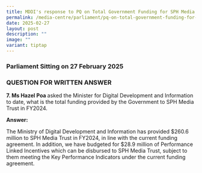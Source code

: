 ```yaml
---
title: MDDI's response to PQ on Total Government Funding for SPH Media Trust in FY2024
permalink: /media-centre/parliament/pq-on-total-government-funding-for-sph-media-trust-in-fy2024/
date: 2025-02-27
layout: post
description: ""
image: ""
variant: tiptap
---
```

<h3>Parliament Sitting on 27 February 2025</h3>
<h3>QUESTION FOR WRITTEN ANSWER</h3>
<p><strong>7. Ms Hazel Poa </strong>asked the Minister for Digital Development
and Information to date, what is the total funding provided by the Government
to SPH Media Trust in FY2024.</p>
<p><strong>Answer:</strong>
</p>
<p>The Ministry of Digital Development and Information has provided $260.6
million to SPH Media Trust in FY2024, in line with the current funding
agreement. In addition, we have budgeted for $28.9 million of Performance
Linked Incentives which can be disbursed to SPH Media Trust, subject to
them meeting the Key Performance Indicators under the current funding agreement.</p>